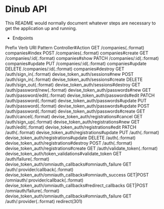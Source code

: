 # Dinub API

This README would normally document whatever steps are necessary to get the
application up and running.

* Endpoints

Prefix Verb     URI Pattern                            Controller#Action
GET      /companies(.:format)                   companies#index
POST     /companies(.:format)                   companies#create
GET      /companies/:id(.:format)               companies#show
PATCH    /companies/:id(.:format)               companies#update
PUT      /companies/:id(.:format)               companies#update
DELETE   /companies/:id(.:format)               companies#destroy
GET      /auth/sign_in(.:format)                devise_token_auth/sessions#new
POST     /auth/sign_in(.:format)                devise_token_auth/sessions#create
DELETE   /auth/sign_out(.:format)               devise_token_auth/sessions#destroy
GET      /auth/password/new(.:format)           devise_token_auth/passwords#new
GET      /auth/password/edit(.:format)          devise_token_auth/passwords#edit
PATCH    /auth/password(.:format)               devise_token_auth/passwords#update
PUT      /auth/password(.:format)               devise_token_auth/passwords#update
POST     /auth/password(.:format)               devise_token_auth/passwords#create
GET      /auth/cancel(.:format)                 devise_token_auth/registrations#cancel
GET      /auth/sign_up(.:format)                devise_token_auth/registrations#new
GET      /auth/edit(.:format)                   devise_token_auth/registrations#edit
PATCH    /auth(.:format)                        devise_token_auth/registrations#update
PUT      /auth(.:format)                        devise_token_auth/registrations#update
DELETE   /auth(.:format)                        devise_token_auth/registrations#destroy
POST     /auth(.:format)                        devise_token_auth/registrations#create
GET      /auth/validate_token(.:format)         devise_token_auth/token_validations#validate_token
GET      /auth/failure(.:format)                devise_token_auth/omniauth_callbacks#omniauth_failure
GET      /auth/:provider/callback(.:format)     devise_token_auth/omniauth_callbacks#omniauth_success
GET|POST /omniauth/:provider/callback(.:format) devise_token_auth/omniauth_callbacks#redirect_callbacks
GET|POST /omniauth/failure(.:format)            devise_token_auth/omniauth_callbacks#omniauth_failure
GET      /auth/:provider(.:format)              redirect(301)
